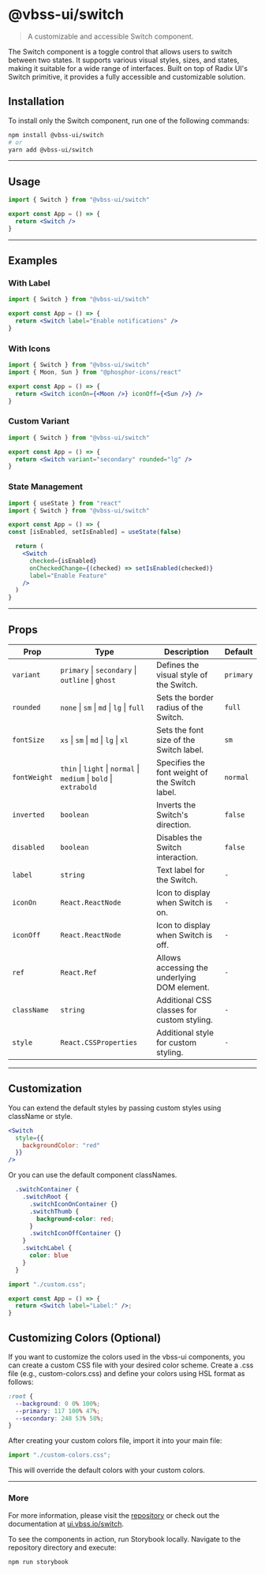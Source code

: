 # @vbss-ui/switch

> A customizable and accessible Switch component.

The Switch component is a toggle control that allows users to switch between two states. It supports various visual styles, sizes, and states, making it suitable for a wide range of interfaces. Built on top of Radix UI's Switch primitive, it provides a fully accessible and customizable solution.

## **Installation**

To install only the Switch component, run one of the following commands:

```bash
npm install @vbss-ui/switch
# or
yarn add @vbss-ui/switch
```

---

## **Usage**

```jsx
import { Switch } from "@vbss-ui/switch"

export const App = () => {
  return <Switch />
}
```

---

## **Examples**

### With Label

```jsx
import { Switch } from "@vbss-ui/switch"

export const App = () => {
  return <Switch label="Enable notifications" />
}
```

### With Icons

```jsx
import { Switch } from "@vbss-ui/switch"
import { Moon, Sun } from "@phosphor-icons/react"

export const App = () => {
  return <Switch iconOn={<Moon />} iconOff={<Sun />} />
}
```

### Custom Variant

```jsx
import { Switch } from "@vbss-ui/switch"

export const App = () => {
  return <Switch variant="secondary" rounded="lg" />
}
```

### State Management

```jsx
import { useState } from "react"
import { Switch } from "@vbss-ui/switch"

export const App = () => {
const [isEnabled, setIsEnabled] = useState(false)

  return (
    <Switch 
      checked={isEnabled}
      onCheckedChange={(checked) => setIsEnabled(checked)}
      label="Enable Feature"
    />
  )
}
```

---

## **Props**

| Prop         | Type                                                                             | Description                                           | Default   |
|--------------|----------------------------------------------------------------------------------|-------------------------------------------------------|-----------|
| `variant`    | `primary` \| `secondary` \| `outline` \| `ghost`                                 | Defines the visual style of the Switch.               | `primary` |
| `rounded`    | `none` \| `sm` \| `md` \| `lg` \| `full`                                         | Sets the border radius of the Switch.                 | `full`    |
| `fontSize`   | `xs` \| `sm` \| `md` \| `lg` \| `xl`                                             | Sets the font size of the Switch label.               | `sm`      |
| `fontWeight` | `thin` \| `light` \| `normal` \| `medium` \| `bold` \| `extrabold`               | Specifies the font weight of the Switch label.        | `normal`  |
| `inverted`   | `boolean`                                                                        | Inverts the Switch's direction.                       | `false`   |
| `disabled`   | `boolean`                                                                        | Disables the Switch interaction.                      | `false`   |
| `label`      | `string`                                                                         | Text label for the Switch.                            | `-`       |
| `iconOn`     | `React.ReactNode`                                                                      | Icon to display when Switch is on.                    | `-`       |
| `iconOff`    | `React.ReactNode`                                                                      | Icon to display when Switch is off.                   | `-`       |
| `ref`        | `React.Ref`                                                                      | Allows accessing the underlying DOM element.          | `-`       |
| `className`  | `string`                                                                         | Additional CSS classes for custom styling.            | `-`       |
| `style`      | `React.CSSProperties`                                                            | Additional style for custom styling.                  | `-`       |

---

## **Customization**

You can extend the default styles by passing custom styles using className or style.

```jsx
<Switch
  style={{
    backgroundColor: "red"
  }}
/>
```

Or you can use the default component classNames.

```css
  .switchContainer {
    .switchRoot {
      .switchIconOnContainer {}
      .switchThumb {
        background-color: red;
      }
      .switchIconOffContainer {}
    }
    .switchLabel {
      color: blue
    }
  }
```

```jsx
import "./custom.css";

export const App = () => {
  return <Switch label="Label:" />;
}
```

## **Customizing Colors (Optional)**

If you want to customize the colors used in the vbss-ui components, you can create a custom CSS file with your desired color scheme. Create a .css file (e.g., custom-colors.css) and define your colors using HSL format as follows:

```css
:root {
  --background: 0 0% 100%;
  --primary: 117 100% 47%;
  --secondary: 248 53% 58%;
}
```

After creating your custom colors file, import it into your main file:

```js
import "./custom-colors.css";
```

This will override the default colors with your custom colors.

---

### **More**

For more information, please visit the [repository](https://github.com/vbss-io/vbss-ui) or check out the documentation at [ui.vbss.io/switch](https://ui.vbss.io/switch).  

To see the components in action, run Storybook locally. Navigate to the repository directory and execute:  

```bash
npm run storybook
```
